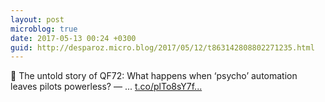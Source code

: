 ```yaml
---
layout: post
microblog: true
date: 2017-05-13 00:24 +0300
guid: http://desparoz.micro.blog/2017/05/12/t863142808802271235.html
---
```

🔗 The untold story of QF72: What happens when ‘psycho’ automation leaves pilots powerless? — ... [t.co/plTo8sY7f...](https://t.co/plTo8sY7fM)
